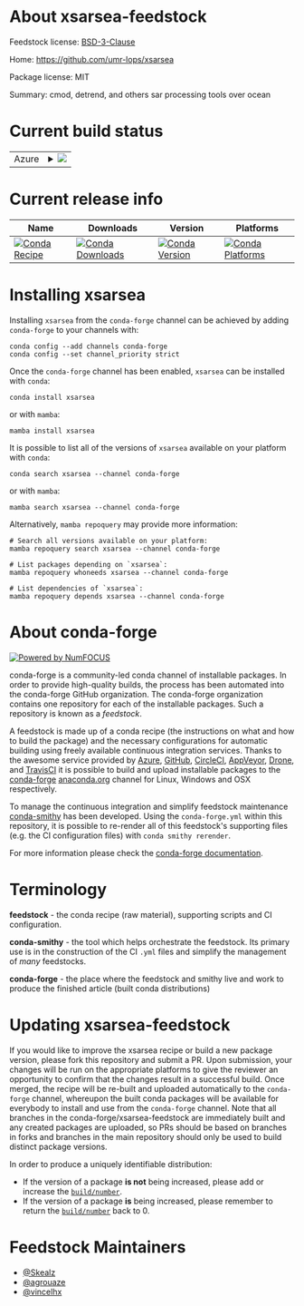 About xsarsea-feedstock
=======================

Feedstock license: [BSD-3-Clause](https://github.com/conda-forge/xsarsea-feedstock/blob/main/LICENSE.txt)

Home: https://github.com/umr-lops/xsarsea

Package license: MIT

Summary: cmod, detrend, and others sar processing tools over ocean

Current build status
====================


<table>
    
  <tr>
    <td>Azure</td>
    <td>
      <details>
        <summary>
          <a href="https://dev.azure.com/conda-forge/feedstock-builds/_build/latest?definitionId=20556&branchName=main">
            <img src="https://dev.azure.com/conda-forge/feedstock-builds/_apis/build/status/xsarsea-feedstock?branchName=main">
          </a>
        </summary>
        <table>
          <thead><tr><th>Variant</th><th>Status</th></tr></thead>
          <tbody><tr>
              <td>linux_64_python3.10.____cpython</td>
              <td>
                <a href="https://dev.azure.com/conda-forge/feedstock-builds/_build/latest?definitionId=20556&branchName=main">
                  <img src="https://dev.azure.com/conda-forge/feedstock-builds/_apis/build/status/xsarsea-feedstock?branchName=main&jobName=linux&configuration=linux%20linux_64_python3.10.____cpython" alt="variant">
                </a>
              </td>
            </tr><tr>
              <td>linux_64_python3.11.____cpython</td>
              <td>
                <a href="https://dev.azure.com/conda-forge/feedstock-builds/_build/latest?definitionId=20556&branchName=main">
                  <img src="https://dev.azure.com/conda-forge/feedstock-builds/_apis/build/status/xsarsea-feedstock?branchName=main&jobName=linux&configuration=linux%20linux_64_python3.11.____cpython" alt="variant">
                </a>
              </td>
            </tr><tr>
              <td>linux_64_python3.12.____cpython</td>
              <td>
                <a href="https://dev.azure.com/conda-forge/feedstock-builds/_build/latest?definitionId=20556&branchName=main">
                  <img src="https://dev.azure.com/conda-forge/feedstock-builds/_apis/build/status/xsarsea-feedstock?branchName=main&jobName=linux&configuration=linux%20linux_64_python3.12.____cpython" alt="variant">
                </a>
              </td>
            </tr><tr>
              <td>linux_64_python3.9.____cpython</td>
              <td>
                <a href="https://dev.azure.com/conda-forge/feedstock-builds/_build/latest?definitionId=20556&branchName=main">
                  <img src="https://dev.azure.com/conda-forge/feedstock-builds/_apis/build/status/xsarsea-feedstock?branchName=main&jobName=linux&configuration=linux%20linux_64_python3.9.____cpython" alt="variant">
                </a>
              </td>
            </tr><tr>
              <td>osx_64_python3.10.____cpython</td>
              <td>
                <a href="https://dev.azure.com/conda-forge/feedstock-builds/_build/latest?definitionId=20556&branchName=main">
                  <img src="https://dev.azure.com/conda-forge/feedstock-builds/_apis/build/status/xsarsea-feedstock?branchName=main&jobName=osx&configuration=osx%20osx_64_python3.10.____cpython" alt="variant">
                </a>
              </td>
            </tr><tr>
              <td>osx_64_python3.11.____cpython</td>
              <td>
                <a href="https://dev.azure.com/conda-forge/feedstock-builds/_build/latest?definitionId=20556&branchName=main">
                  <img src="https://dev.azure.com/conda-forge/feedstock-builds/_apis/build/status/xsarsea-feedstock?branchName=main&jobName=osx&configuration=osx%20osx_64_python3.11.____cpython" alt="variant">
                </a>
              </td>
            </tr><tr>
              <td>osx_64_python3.12.____cpython</td>
              <td>
                <a href="https://dev.azure.com/conda-forge/feedstock-builds/_build/latest?definitionId=20556&branchName=main">
                  <img src="https://dev.azure.com/conda-forge/feedstock-builds/_apis/build/status/xsarsea-feedstock?branchName=main&jobName=osx&configuration=osx%20osx_64_python3.12.____cpython" alt="variant">
                </a>
              </td>
            </tr><tr>
              <td>osx_64_python3.9.____cpython</td>
              <td>
                <a href="https://dev.azure.com/conda-forge/feedstock-builds/_build/latest?definitionId=20556&branchName=main">
                  <img src="https://dev.azure.com/conda-forge/feedstock-builds/_apis/build/status/xsarsea-feedstock?branchName=main&jobName=osx&configuration=osx%20osx_64_python3.9.____cpython" alt="variant">
                </a>
              </td>
            </tr><tr>
              <td>win_64_python3.10.____cpython</td>
              <td>
                <a href="https://dev.azure.com/conda-forge/feedstock-builds/_build/latest?definitionId=20556&branchName=main">
                  <img src="https://dev.azure.com/conda-forge/feedstock-builds/_apis/build/status/xsarsea-feedstock?branchName=main&jobName=win&configuration=win%20win_64_python3.10.____cpython" alt="variant">
                </a>
              </td>
            </tr><tr>
              <td>win_64_python3.11.____cpython</td>
              <td>
                <a href="https://dev.azure.com/conda-forge/feedstock-builds/_build/latest?definitionId=20556&branchName=main">
                  <img src="https://dev.azure.com/conda-forge/feedstock-builds/_apis/build/status/xsarsea-feedstock?branchName=main&jobName=win&configuration=win%20win_64_python3.11.____cpython" alt="variant">
                </a>
              </td>
            </tr><tr>
              <td>win_64_python3.12.____cpython</td>
              <td>
                <a href="https://dev.azure.com/conda-forge/feedstock-builds/_build/latest?definitionId=20556&branchName=main">
                  <img src="https://dev.azure.com/conda-forge/feedstock-builds/_apis/build/status/xsarsea-feedstock?branchName=main&jobName=win&configuration=win%20win_64_python3.12.____cpython" alt="variant">
                </a>
              </td>
            </tr><tr>
              <td>win_64_python3.9.____cpython</td>
              <td>
                <a href="https://dev.azure.com/conda-forge/feedstock-builds/_build/latest?definitionId=20556&branchName=main">
                  <img src="https://dev.azure.com/conda-forge/feedstock-builds/_apis/build/status/xsarsea-feedstock?branchName=main&jobName=win&configuration=win%20win_64_python3.9.____cpython" alt="variant">
                </a>
              </td>
            </tr>
          </tbody>
        </table>
      </details>
    </td>
  </tr>
</table>

Current release info
====================

| Name | Downloads | Version | Platforms |
| --- | --- | --- | --- |
| [![Conda Recipe](https://img.shields.io/badge/recipe-xsarsea-green.svg)](https://anaconda.org/conda-forge/xsarsea) | [![Conda Downloads](https://img.shields.io/conda/dn/conda-forge/xsarsea.svg)](https://anaconda.org/conda-forge/xsarsea) | [![Conda Version](https://img.shields.io/conda/vn/conda-forge/xsarsea.svg)](https://anaconda.org/conda-forge/xsarsea) | [![Conda Platforms](https://img.shields.io/conda/pn/conda-forge/xsarsea.svg)](https://anaconda.org/conda-forge/xsarsea) |

Installing xsarsea
==================

Installing `xsarsea` from the `conda-forge` channel can be achieved by adding `conda-forge` to your channels with:

```
conda config --add channels conda-forge
conda config --set channel_priority strict
```

Once the `conda-forge` channel has been enabled, `xsarsea` can be installed with `conda`:

```
conda install xsarsea
```

or with `mamba`:

```
mamba install xsarsea
```

It is possible to list all of the versions of `xsarsea` available on your platform with `conda`:

```
conda search xsarsea --channel conda-forge
```

or with `mamba`:

```
mamba search xsarsea --channel conda-forge
```

Alternatively, `mamba repoquery` may provide more information:

```
# Search all versions available on your platform:
mamba repoquery search xsarsea --channel conda-forge

# List packages depending on `xsarsea`:
mamba repoquery whoneeds xsarsea --channel conda-forge

# List dependencies of `xsarsea`:
mamba repoquery depends xsarsea --channel conda-forge
```


About conda-forge
=================

[![Powered by
NumFOCUS](https://img.shields.io/badge/powered%20by-NumFOCUS-orange.svg?style=flat&colorA=E1523D&colorB=007D8A)](https://numfocus.org)

conda-forge is a community-led conda channel of installable packages.
In order to provide high-quality builds, the process has been automated into the
conda-forge GitHub organization. The conda-forge organization contains one repository
for each of the installable packages. Such a repository is known as a *feedstock*.

A feedstock is made up of a conda recipe (the instructions on what and how to build
the package) and the necessary configurations for automatic building using freely
available continuous integration services. Thanks to the awesome service provided by
[Azure](https://azure.microsoft.com/en-us/services/devops/), [GitHub](https://github.com/),
[CircleCI](https://circleci.com/), [AppVeyor](https://www.appveyor.com/),
[Drone](https://cloud.drone.io/welcome), and [TravisCI](https://travis-ci.com/)
it is possible to build and upload installable packages to the
[conda-forge](https://anaconda.org/conda-forge) [anaconda.org](https://anaconda.org/)
channel for Linux, Windows and OSX respectively.

To manage the continuous integration and simplify feedstock maintenance
[conda-smithy](https://github.com/conda-forge/conda-smithy) has been developed.
Using the ``conda-forge.yml`` within this repository, it is possible to re-render all of
this feedstock's supporting files (e.g. the CI configuration files) with ``conda smithy rerender``.

For more information please check the [conda-forge documentation](https://conda-forge.org/docs/).

Terminology
===========

**feedstock** - the conda recipe (raw material), supporting scripts and CI configuration.

**conda-smithy** - the tool which helps orchestrate the feedstock.
                   Its primary use is in the construction of the CI ``.yml`` files
                   and simplify the management of *many* feedstocks.

**conda-forge** - the place where the feedstock and smithy live and work to
                  produce the finished article (built conda distributions)


Updating xsarsea-feedstock
==========================

If you would like to improve the xsarsea recipe or build a new
package version, please fork this repository and submit a PR. Upon submission,
your changes will be run on the appropriate platforms to give the reviewer an
opportunity to confirm that the changes result in a successful build. Once
merged, the recipe will be re-built and uploaded automatically to the
`conda-forge` channel, whereupon the built conda packages will be available for
everybody to install and use from the `conda-forge` channel.
Note that all branches in the conda-forge/xsarsea-feedstock are
immediately built and any created packages are uploaded, so PRs should be based
on branches in forks and branches in the main repository should only be used to
build distinct package versions.

In order to produce a uniquely identifiable distribution:
 * If the version of a package **is not** being increased, please add or increase
   the [``build/number``](https://docs.conda.io/projects/conda-build/en/latest/resources/define-metadata.html#build-number-and-string).
 * If the version of a package **is** being increased, please remember to return
   the [``build/number``](https://docs.conda.io/projects/conda-build/en/latest/resources/define-metadata.html#build-number-and-string)
   back to 0.

Feedstock Maintainers
=====================

* [@Skealz](https://github.com/Skealz/)
* [@agrouaze](https://github.com/agrouaze/)
* [@vincelhx](https://github.com/vincelhx/)

